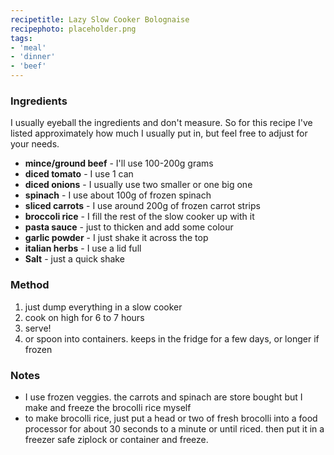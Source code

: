 ```yaml
---
recipetitle: Lazy Slow Cooker Bolognaise
recipephoto: placeholder.png
tags: 
- 'meal'
- 'dinner'
- 'beef'
---
```



<!--Ingredients List-->
<h3>Ingredients</h3>

<p>I usually eyeball the ingredients and don't measure. So for this recipe I've listed approximately how much I usually put in, but feel free to adjust for your needs.</p>

<div class="ingredients">
<ul>
<li><strong>mince/ground beef</strong> - I'll use 100-200g grams</li>
<li><strong>diced tomato</strong> - I use 1 can</li>
<li><strong>diced onions</strong> - I usually use two smaller or one big one</li>
<li><strong>spinach</strong> - I use about 100g of frozen spinach</li>
<li><strong>sliced carrots</strong> - I use around 200g of frozen carrot strips</li>
<li><strong>broccoli rice</strong> - I fill the rest of the slow cooker up with it</li>
<li><strong>pasta sauce</strong> - just to thicken and add some colour</li>
<li><strong>garlic powder</strong> - I just shake it across the top</li>
<li><strong>italian herbs</strong> - I use a lid full</li>
<li><strong>Salt</strong> - just a quick shake</li>
</ul>
</div>

<!-- Method -->
<h3>Method</h3>
<div class="method">
<ol>
<li>just dump everything in a slow cooker</li>
<li>cook on high for 6 to 7 hours</li>
<li>serve!</li>
<li>or spoon into containers. keeps in the fridge for a few days, or longer if frozen</li>
</ol>
</div>

<!-- Notes -->
<h3>Notes</h3>
<div class="notes">
<ul>
<li>I use frozen veggies. the carrots and spinach are store bought but I make and freeze the brocolli rice myself</li>
<li>to make brocolli rice, just put a head or two of fresh brocolli into a food processor for about 30 seconds to a minute or until riced. then put it in a freezer safe ziplock or container and freeze.</li>
</ul>
</div>
